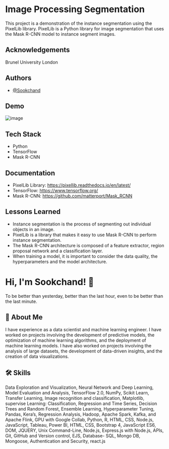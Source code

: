 
# Image Processing Segmentation

This project is a demonstration of the instance segmentation using the PixelLib library. PixelLib is a Python library for image segmentation that uses the Mask R-CNN model to instance segment images.
## Acknowledgements
Brunel University London
## Authors

- [@Sookchand](https://github.com/Sookchand)


## Demo

![image](https://user-images.githubusercontent.com/34344439/210010479-425ff6ff-ff96-465b-9c26-bc97743e6537.png)



## Tech Stack
- Python
- TensorFlow
- Mask R-CNN


## Documentation

- PixelLib Library: https://pixellib.readthedocs.io/en/latest/
- TensorFlow: https://www.tensorflow.org/
- Mask R-CNN: https://github.com/matterport/Mask_RCNN

## Lessons Learned

- Instance segmentation is the process of segmenting out individual objects in an image.
- PixelLib is a library that makes it easy to use Mask R-CNN to perform instance segmentation.
- The Mask R-CNN architecture is composed of a feature extractor, region proposal network and a classification layer.
- When training a model, it is important to consider the data quality, the hyperparameters and the model architecture.
# Hi, I'm Sookchand! 👋
To be better than yesterday, better than the last hour, even to be better than the last
minute.


## 🚀 About Me
I have experience as a data scientist and machine learning engineer. I have worked on
projects involving the development of predictive models, the optimization of machine
learning algorithms, and the deployment of machine learning models. I have also worked on
projects involving the analysis of large datasets, the development of data-driven insights,
and the creation of data visualizations.
## 🛠 Skills
Data Exploration and Visualization, Neural Network and Deep Learning, Model Evaluation
and Analysis, TensorFlow 2.0, NumPy, Scikit Learn, Transfer Learning, Image recognition and
classification, Matplotlib, supervise Learning: Classification, Regression and Time Series,
Decision Trees and Random Forest, Ensemble Learning, Hyperparameter Tuning, Pandas,
Kera’s, Regression Analysis, Hadoop, Apache Spark, Kafka, and Apache Flink, GPU with
Google Collab, Python, R, HTML, CSS, Node.js, JavaScript, Tableau, Power BI, HTML, CSS,
Bootstrap 4, JavaScript ES6, DOM, JQUERY, Unix Command-Line, Node.js, Express.js with Node.js,
APIs, Git, GitHub and Version control, EJS, Database- SQL, Mongo DB, Mongoose, Authentication and
Security, react.js

